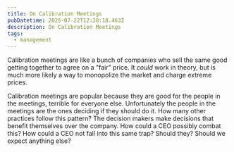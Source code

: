 ```yaml
---
title: On Calibration Meetings
pubDatetime: 2025-07-22T12:28:18.463Z
description: On Calibration Meetings
tags: 
  - management
---
```


Calibration meetings are like a bunch of companies who sell the same good
getting together to agree on a "fair" price. It _could_ work in theory, but is
much more likely a way to monopolize the market and charge extreme prices.

Calibration meetings are popular because they are good for the people in the
meetings, terrible for everyone else. Unfortunately the people in the meetings
are the ones deciding if they should do it. How many other practices follow this
pattern? The decision makers make decisions that benefit themselves over the
company. How could a CEO possibly combat this? How could a CEO not fall into
this same trap? Should they? Should we expect anything else?
